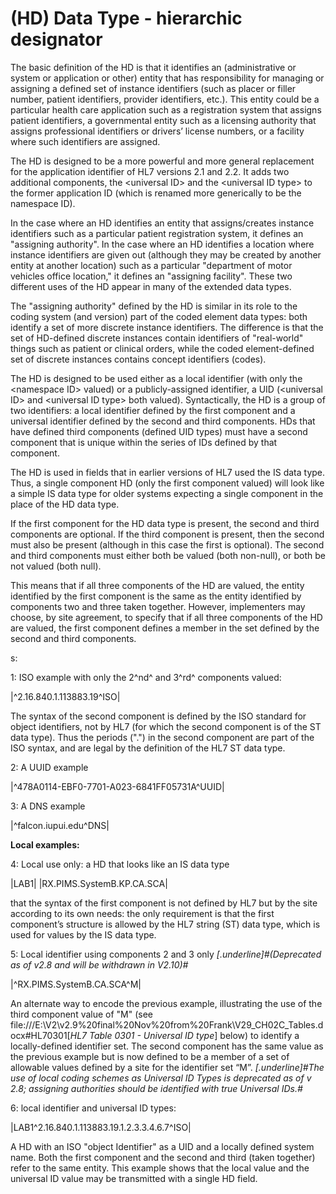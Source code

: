 # (HD) Data Type - hierarchic designator

The basic definition of the HD is that it identifies an (administrative or system or application or other) entity that has responsibility for managing or assigning a defined set of instance identifiers (such as placer or filler number, patient identifiers, provider identifiers, etc.). This entity could be a particular health care application such as a registration system that assigns patient identifiers, a governmental entity such as a licensing authority that assigns professional identifiers or drivers’ license numbers, or a facility where such identifiers are assigned.

The HD is designed to be a more powerful and more general replacement for the application identifier of HL7 versions 2.1 and 2.2. It adds two additional components, the &lt;universal ID> and the &lt;universal ID type> to the former application ID (which is renamed more generically to be the namespace ID).

In the case where an HD identifies an entity that assigns/creates instance identifiers such as a particular patient registration system, it defines an "assigning authority". In the case where an HD identifies a location where instance identifiers are given out (although they may be created by another entity at another location) such as a particular "department of motor vehicles office location," it defines an "assigning facility". These two different uses of the HD appear in many of the extended data types.

The "assigning authority" defined by the HD is similar in its role to the coding system (and version) part of the coded element data types: both identify a set of more discrete instance identifiers. The difference is that the set of HD-defined discrete instances contain identifiers of "real-world" things such as patient or clinical orders, while the coded element-defined set of discrete instances contains concept identifiers (codes).

The HD is designed to be used either as a local identifier (with only the &lt;namespace ID> valued) or a publicly-assigned identifier, a UID (&lt;universal ID> and &lt;universal ID type> both valued). Syntactically, the HD is a group of two identifiers: a local identifier defined by the first component and a universal identifier defined by the second and third components. HDs that have defined third components (defined UID types) must have a second component that is unique within the series of IDs defined by that component.

The HD is used in fields that in earlier versions of HL7 used the IS data type. Thus, a single component HD (only the first component valued) will look like a simple IS data type for older systems expecting a single component in the place of the HD data type.

If the first component for the HD data type is present, the second and third components are optional. If the third component is present, then the second must also be present (although in this case the first is optional). The second and third components must either both be valued (both non-null), or both be not valued (both null).

This means that if all three components of the HD are valued, the entity identified by the first component is the same as the entity identified by components two and three taken together. However, implementers may choose, by site agreement, to specify that if all three components of the HD are valued, the first component defines a member in the set defined by the second and third components.

s:

1: ISO example with only the 2^nd^ and 3^rd^ components valued:

|\^2.16.840.1.113883.19^ISO|

The syntax of the second component is defined by the ISO standard for object identifiers, not by HL7 (for which the second component is of the ST data type). Thus the periods (".") in the second component are part of the ISO syntax, and are legal by the definition of the HL7 ST data type.

2: A UUID example

|\^478A0114-EBF0-7701-A023-6841FF05731A^UUID|

3: A DNS example

|\^falcon.iupui.edu^DNS|

**Local examples:**

4: Local use only: a HD that looks like an IS data type

|LAB1|
|RX.PIMS.SystemB.KP.CA.SCA|

that the syntax of the first component is not defined by HL7 but by the site according to its own needs: the only requirement is that the first component’s structure is allowed by the HL7 string (ST) data type, which is used for values by the IS data type.

5: Local identifier using components 2 and 3 only _[.underline]#(Deprecated as of v2.8 and will be withdrawn in V2.10)#_

|\^RX.PIMS.SystemB.CA.SCA^M|

An alternate way to encode the previous example, illustrating the use of the third component value of "M" (see file:///E:\V2\v2.9%20final%20Nov%20from%20Frank\V29_CH02C_Tables.docx#HL70301[_HL7 Table 0301 - Universal ID type_] below) to identify a locally-defined identifier set. The second component has the same value as the previous example but is now defined to be a member of a set of allowable values defined by a site for the identifier set “M”. _[.underline]#The use of local coding schemes as Universal ID Types is deprecated as of v 2.8; assigning authorities should be identified with true Universal IDs.#_

6: local identifier and universal ID types:

|LAB1\^2.16.840.1.113883.19.1.2.3.3.4.6.7^ISO|

A HD with an ISO "object Identifier" as a UID and a locally defined system name. Both the first component and the second and third (taken together) refer to the same entity. This example shows that the local value and the universal ID value may be transmitted with a single HD field.
